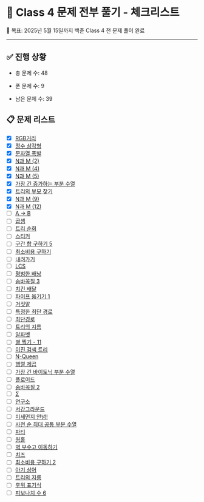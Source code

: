 # 🌟 Class 4 문제 전부 풀기 - 체크리스트

🎯 목표: 2025년 5월 15일까지 백준 Class 4 전 문제 풀이 완료

---

## ✅ 진행 상황

- 총 문제 수: 48

- 푼 문제 수: 9

- 남은 문제 수: 39


## 📋 문제 리스트

- [x] [RGB거리](https://www.acmicpc.net/problem/1149)
- [x] [정수 삼각형](https://www.acmicpc.net/problem/1932)
- [x] [문자열 폭발](https://www.acmicpc.net/problem/9935)
- [x] [N과 M (2)](https://www.acmicpc.net/problem/15650)
- [x] [N과 M (4)](https://www.acmicpc.net/problem/15652)
- [x] [N과 M (5)](https://www.acmicpc.net/problem/15654)
- [x] [가장 긴 증가하는 부분 수열](https://www.acmicpc.net/problem/11053)
- [x] [트리의 부모 찾기](https://www.acmicpc.net/problem/11725)
- [x] [N과 M (9)](https://www.acmicpc.net/problem/15663)
- [x] [N과 M (12)](https://www.acmicpc.net/problem/15666)
- [ ] [A → B](https://www.acmicpc.net/problem/16953)
- [ ] [곱셈](https://www.acmicpc.net/problem/1629)
- [ ] [트리 순회](https://www.acmicpc.net/problem/1991)
- [ ] [스티커](https://www.acmicpc.net/problem/9465)
- [ ] [구간 합 구하기 5](https://www.acmicpc.net/problem/11660)
- [ ] [최소비용 구하기](https://www.acmicpc.net/problem/1916)
- [ ] [내려가기](https://www.acmicpc.net/problem/2096)
- [ ] [LCS](https://www.acmicpc.net/problem/9251)
- [ ] [평범한 배낭](https://www.acmicpc.net/problem/12865)
- [ ] [숨바꼭질 3](https://www.acmicpc.net/problem/13549)
- [ ] [치킨 배달](https://www.acmicpc.net/problem/15686)
- [ ] [파이프 옮기기 1](https://www.acmicpc.net/problem/17070)
- [ ] [거짓말](https://www.acmicpc.net/problem/1043)
- [ ] [특정한 최단 경로](https://www.acmicpc.net/problem/1504)
- [ ] [최단경로](https://www.acmicpc.net/problem/1753)
- [ ] [트리의 지름](https://www.acmicpc.net/problem/1967)
- [ ] [알파벳](https://www.acmicpc.net/problem/1987)
- [ ] [별 찍기 - 11](https://www.acmicpc.net/problem/2448)
- [ ] [이진 검색 트리](https://www.acmicpc.net/problem/5639)
- [ ] [N-Queen](https://www.acmicpc.net/problem/9663)
- [ ] [행렬 제곱](https://www.acmicpc.net/problem/10830)
- [ ] [가장 긴 바이토닉 부분 수열](https://www.acmicpc.net/problem/11054)
- [ ] [플로이드](https://www.acmicpc.net/problem/11404)
- [ ] [숨바꼭질 2](https://www.acmicpc.net/problem/12851)
- [ ] [Σ](https://www.acmicpc.net/problem/13172)
- [ ] [연구소](https://www.acmicpc.net/problem/14502)
- [ ] [서강그라운드](https://www.acmicpc.net/problem/14938)
- [ ] [미세먼지 안녕!](https://www.acmicpc.net/problem/17144)
- [ ] [사전 순 최대 공통 부분 수열](https://www.acmicpc.net/problem/30805)
- [ ] [파티](https://www.acmicpc.net/problem/1238)
- [ ] [웜홀](https://www.acmicpc.net/problem/1865)
- [ ] [벽 부수고 이동하기](https://www.acmicpc.net/problem/2206)
- [ ] [치즈](https://www.acmicpc.net/problem/2638)
- [ ] [최소비용 구하기 2](https://www.acmicpc.net/problem/11779)
- [ ] [아기 상어](https://www.acmicpc.net/problem/16236)
- [ ] [트리의 지름](https://www.acmicpc.net/problem/1167)
- [ ] [후위 표기식](https://www.acmicpc.net/problem/1918)
- [ ] [피보나치 수 6](https://www.acmicpc.net/problem/11444)
